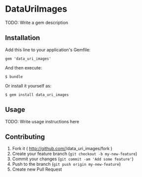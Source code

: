 # DataUriImages

TODO: Write a gem description

## Installation

Add this line to your application's Gemfile:

    gem 'data_uri_images'

And then execute:

    $ bundle

Or install it yourself as:

    $ gem install data_uri_images

## Usage

TODO: Write usage instructions here

## Contributing

1. Fork it ( http://github.com/<my-github-username>/data_uri_images/fork )
2. Create your feature branch (`git checkout -b my-new-feature`)
3. Commit your changes (`git commit -am 'Add some feature'`)
4. Push to the branch (`git push origin my-new-feature`)
5. Create new Pull Request
